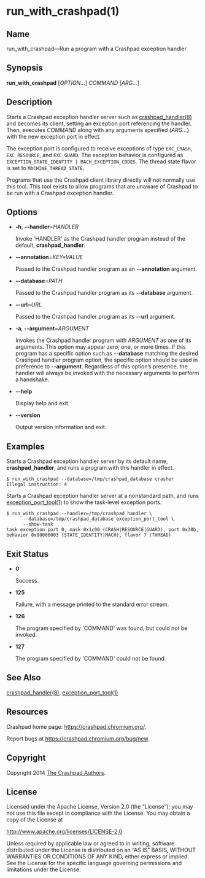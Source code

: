 <!--
Copyright 2014 The Crashpad Authors. All rights reserved.

Licensed under the Apache License, Version 2.0 (the "License");
you may not use this file except in compliance with the License.
You may obtain a copy of the License at

    http://www.apache.org/licenses/LICENSE-2.0

Unless required by applicable law or agreed to in writing, software
distributed under the License is distributed on an "AS IS" BASIS,
WITHOUT WARRANTIES OR CONDITIONS OF ANY KIND, either express or implied.
See the License for the specific language governing permissions and
limitations under the License.
-->

# run_with_crashpad(1)

## Name

run_with_crashpad—Run a program with a Crashpad exception handler

## Synopsis

**run_with_crashpad** [_OPTION…_] _COMMAND_ [_ARG…_]

## Description

Starts a Crashpad exception handler server such as
[crashpad_handler(8)](../../handler/crashpad_handler.md) and becomes its client,
setting an exception port referencing the handler. Then, executes _COMMAND_
along with any arguments specified (_ARG…_) with the new exception port in
effect.

The exception port is configured to receive exceptions of type `EXC_CRASH`,
`EXC_RESOURCE`, and `EXC_GUARD`. The exception behavior is configured as
`EXCEPTION_STATE_IDENTITY | MACH_EXCEPTION_CODES`. The thread state flavor is
set to `MACHINE_THREAD_STATE`.

Programs that use the Crashpad client library directly will not normally use
this tool. This tool exists to allow programs that are unaware of Crashpad to be
run with a Crashpad exception handler.

## Options

 * **-h**, **--handler**=_HANDLER_

   Invoke 'HANDLER' as the Crashpad handler program instead of the default,
   **crashpad_handler**.

 * **--annotation**=_KEY=VALUE_

   Passed to the Crashpad handler program as an **--annotation** argument.

 * **--database**=_PATH_

   Passed to the Crashpad handler program as its **--database** argument.

 * **--url**=_URL_

   Passed to the Crashpad handler program as its **--url** argument.

 * **-a**, **--argument**=_ARGUMENT_

   Invokes the Crashpad handler program with _ARGUMENT_ as one of its arguments.
   This option may appear zero, one, or more times. If this program has a
   specific option such as **--database** matching the desired Crashpad handler
   program option, the specific option should be used in preference to
   **--argument**. Regardless of this option’s presence, the handler will always
   be invoked with the necessary arguments to perform a handshake.

 * **--help**

   Display help and exit.

 * **--version**

   Output version information and exit.

## Examples

Starts a Crashpad exception handler server by its default name,
**crashpad_handler**, and runs a program with this handler in effect.

```
$ run_with_crashpad --database=/tmp/crashpad_database crasher
Illegal instruction: 4
```

Starts a Crashpad exception handler server at a nonstandard path, and runs
[exception_port_tool(1)](exception_port_tool.md) to show the task-level
exception ports.

```
$ run_with_crashpad --handler=/tmp/crashpad_handler \
      --database=/tmp/crashpad_database exception_port_tool \
      --show-task
task exception port 0, mask 0x1c00 (CRASH|RESOURCE|GUARD), port 0x30b, behavior 0x80000003 (STATE_IDENTITY|MACH), flavor 7 (THREAD)
```

## Exit Status

 * **0**

   Success.

 * **125**

   Failure, with a message printed to the standard error stream.

 * **126**

   The program specified by 'COMMAND' was found, but could not be invoked.

 * **127**

   The program specified by 'COMMAND' could not be found.

## See Also

[crashpad_handler(8)](../../handler/crashpad_handler.md),
[exception_port_tool(1)](exception_port_tool.md)

## Resources

Crashpad home page: https://crashpad.chromium.org/.

Report bugs at https://crashpad.chromium.org/bug/new.

## Copyright

Copyright 2014 [The Crashpad
Authors](https://chromium.googlesource.com/crashpad/crashpad/+/master/AUTHORS).

## License

Licensed under the Apache License, Version 2.0 (the “License”);
you may not use this file except in compliance with the License.
You may obtain a copy of the License at

  http://www.apache.org/licenses/LICENSE-2.0

Unless required by applicable law or agreed to in writing, software
distributed under the License is distributed on an “AS IS” BASIS,
WITHOUT WARRANTIES OR CONDITIONS OF ANY KIND, either express or implied.
See the License for the specific language governing permissions and
limitations under the License.
